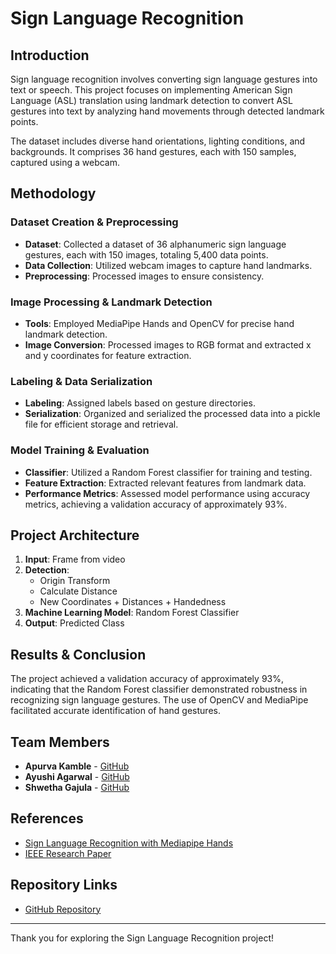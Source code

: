 # Sign Language Recognition

## Introduction

Sign language recognition involves converting sign language gestures into text or speech. This project focuses on implementing American Sign Language (ASL) translation using landmark detection to convert ASL gestures into text by analyzing hand movements through detected landmark points.

The dataset includes diverse hand orientations, lighting conditions, and backgrounds. It comprises 36 hand gestures, each with 150 samples, captured using a webcam.

## Methodology

### Dataset Creation & Preprocessing
- **Dataset**: Collected a dataset of 36 alphanumeric sign language gestures, each with 150 images, totaling 5,400 data points.
- **Data Collection**: Utilized webcam images to capture hand landmarks.
- **Preprocessing**: Processed images to ensure consistency.

### Image Processing & Landmark Detection
- **Tools**: Employed MediaPipe Hands and OpenCV for precise hand landmark detection.
- **Image Conversion**: Processed images to RGB format and extracted x and y coordinates for feature extraction.

### Labeling & Data Serialization
- **Labeling**: Assigned labels based on gesture directories.
- **Serialization**: Organized and serialized the processed data into a pickle file for efficient storage and retrieval.

### Model Training & Evaluation
- **Classifier**: Utilized a Random Forest classifier for training and testing.
- **Feature Extraction**: Extracted relevant features from landmark data.
- **Performance Metrics**: Assessed model performance using accuracy metrics, achieving a validation accuracy of approximately 93%.

## Project Architecture

1. **Input**: Frame from video
2. **Detection**: 
   - Origin Transform
   - Calculate Distance
   - New Coordinates + Distances + Handedness
3. **Machine Learning Model**: Random Forest Classifier
4. **Output**: Predicted Class

## Results & Conclusion

The project achieved a validation accuracy of approximately 93%, indicating that the Random Forest classifier demonstrated robustness in recognizing sign language gestures. The use of OpenCV and MediaPipe facilitated accurate identification of hand gestures.

## Team Members

- **Apurva Kamble** - [GitHub](https://github.com/apurva-1403)
- **Ayushi Agarwal** - [GitHub](https://github.com/agarwalayushi2102)
- **Shwetha Gajula** - [GitHub](https://github.com/Shwetha1011)

## References

- [Sign Language Recognition with Mediapipe Hands](https://techcrunch.com/2019/08/19/this-hand-tracking-algorithm-could-lead-to-sign-language-recognition/)
- [IEEE Research Paper](https://ieeexplore.ieee.org/document/9908995)

## Repository Links

- [GitHub Repository](https://github.com/apurva-1403/Sign-Language-Recognition)

---

Thank you for exploring the Sign Language Recognition project!
